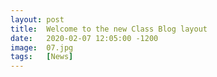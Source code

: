 ```yaml
---
layout: post
title:  Welcome to the new Class Blog layout
date:   2020-02-07 12:05:00 -1200
image:  07.jpg
tags:   [News]
---
```


